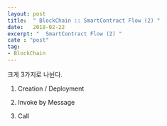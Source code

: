```yaml
---
layout: post
title:  " BlockChain :: SmartContract Flow (2) "
date:   2018-02-22
excerpt: "  SmartContract Flow (2) "
cate : "post"
tag:
- BlockChain
---
```



크게 3가지로 나뉜다.

1. Creation / Deployment

2. Invoke by Message

3. Call

